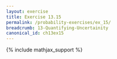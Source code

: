 ```yaml
---
layout: exercise
title: Exercise 13.15
permalink: /probability-exercises/ex_15/
breadcrumb: 13-Quantifying-Uncertainity
canonical_id: ch13ex15
---
```


{% include mathjax_support %}
